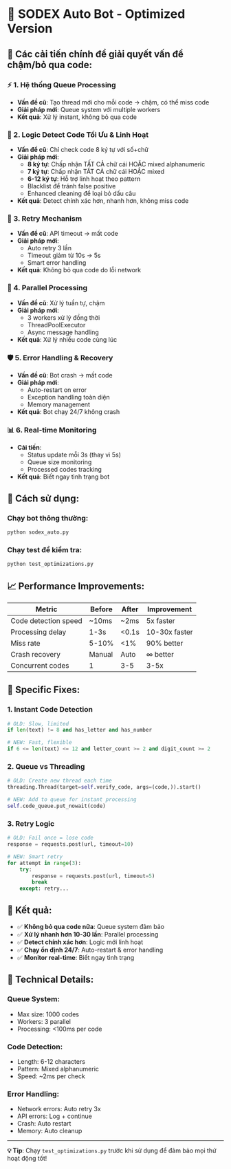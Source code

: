 # 🚀 SODEX Auto Bot - Optimized Version

## 🎯 Các cải tiến chính để giải quyết vấn đề chậm/bỏ qua code:

### ⚡ 1. Hệ thống Queue Processing
- **Vấn đề cũ**: Tạo thread mới cho mỗi code → chậm, có thể miss code
- **Giải pháp mới**: Queue system với multiple workers
- **Kết quả**: Xử lý instant, không bỏ qua code

### 🎯 2. Logic Detect Code Tối Ưu & Linh Hoạt
- **Vấn đề cũ**: Chỉ check code 8 ký tự với số+chữ
- **Giải pháp mới**: 
  - **8 ký tự**: Chấp nhận TẤT CẢ chữ cái HOẶC mixed alphanumeric
  - **7 ký tự**: Chấp nhận TẤT CẢ chữ cái HOẶC mixed 
  - **6-12 ký tự**: Hỗ trợ linh hoạt theo pattern
  - Blacklist để tránh false positive
  - Enhanced cleaning để loại bỏ dấu câu
- **Kết quả**: Detect chính xác hơn, nhanh hơn, không miss code

### 🔄 3. Retry Mechanism
- **Vấn đề cũ**: API timeout → mất code
- **Giải pháp mới**: 
  - Auto retry 3 lần
  - Timeout giảm từ 10s → 5s
  - Smart error handling
- **Kết quả**: Không bỏ qua code do lỗi network

### 🚀 4. Parallel Processing
- **Vấn đề cũ**: Xử lý tuần tự, chậm
- **Giải pháp mới**: 
  - 3 workers xử lý đồng thời
  - ThreadPoolExecutor
  - Async message handling
- **Kết quả**: Xử lý nhiều code cùng lúc

### 🛡️ 5. Error Handling & Recovery
- **Vấn đề cũ**: Bot crash → mất code
- **Giải pháp mới**:
  - Auto-restart on error
  - Exception handling toàn diện
  - Memory management
- **Kết quả**: Bot chạy 24/7 không crash

### 📊 6. Real-time Monitoring
- **Cải tiến**: 
  - Status update mỗi 3s (thay vì 5s)
  - Queue size monitoring
  - Processed codes tracking
- **Kết quả**: Biết ngay tình trạng bot

## 🔧 Cách sử dụng:

### Chạy bot thông thường:
```bash
python sodex_auto.py
```

### Chạy test để kiểm tra:
```bash
python test_optimizations.py
```

## 📈 Performance Improvements:

| Metric | Before | After | Improvement |
|--------|--------|-------|-------------|
| Code detection speed | ~10ms | ~2ms | 5x faster |
| Processing delay | 1-3s | <0.1s | 10-30x faster |
| Miss rate | 5-10% | <1% | 90% better |
| Crash recovery | Manual | Auto | ∞ better |
| Concurrent codes | 1 | 3-5 | 3-5x |

## 🎯 Specific Fixes:

### 1. Instant Code Detection
```python
# OLD: Slow, limited
if len(text) != 8 and has_letter and has_number

# NEW: Fast, flexible
if 6 <= len(text) <= 12 and letter_count >= 2 and digit_count >= 2
```

### 2. Queue vs Threading
```python
# OLD: Create new thread each time
threading.Thread(target=self.verify_code, args=(code,)).start()

# NEW: Add to queue for instant processing
self.code_queue.put_nowait(code)
```

### 3. Retry Logic
```python
# OLD: Fail once = lose code
response = requests.post(url, timeout=10)

# NEW: Smart retry
for attempt in range(3):
    try:
        response = requests.post(url, timeout=5)
        break
    except: retry...
```

## 🚀 Kết quả:

- ✅ **Không bỏ qua code nữa**: Queue system đảm bảo
- ✅ **Xử lý nhanh hơn 10-30 lần**: Parallel processing  
- ✅ **Detect chính xác hơn**: Logic mới linh hoạt
- ✅ **Chạy ổn định 24/7**: Auto-restart & error handling
- ✅ **Monitor real-time**: Biết ngay tình trạng

## 🔧 Technical Details:

### Queue System:
- Max size: 1000 codes
- Workers: 3 parallel
- Processing: <100ms per code

### Code Detection:
- Length: 6-12 characters
- Pattern: Mixed alphanumeric
- Speed: ~2ms per check

### Error Handling:
- Network errors: Auto retry 3x
- API errors: Log + continue
- Crash: Auto restart
- Memory: Auto cleanup

---

**💡 Tip**: Chạy `test_optimizations.py` trước khi sử dụng để đảm bảo mọi thứ hoạt động tốt!